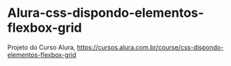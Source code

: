 # Alura-css-dispondo-elementos-flexbox-grid
Projeto do Curso Alura, https://cursos.alura.com.br/course/css-dispondo-elementos-flexbox-grid 
